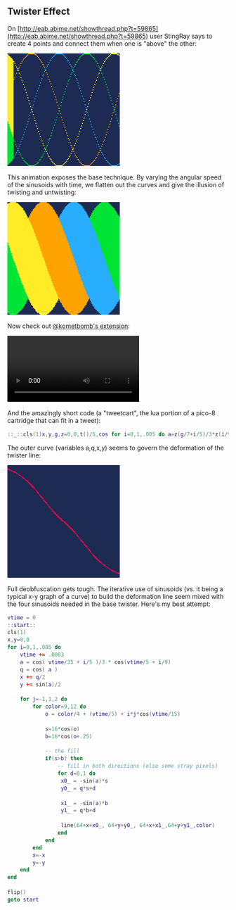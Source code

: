 ## Twister Effect

On [http://eab.abime.net/showthread.php?t=59865](http://eab.abime.net/showthread.php?t=59865) user StingRay says to create 4 points and connect them when one is "above" the other:

![](./1.gif)

This animation exposes the base technique. By varying the angular speed of the sinusoids with time, we flatten out the curves and give the illusion of twisting and untwisting:

![](./2.gif)

Now check out [@kometbomb's extension](https://twitter.com/kometbomb/status/1027236753902592000):

![](./twister.mp4)

And the amazingly short code (a "tweetcart", the lua portion of a pico-8 cartridge that can fit in a tweet):

```lua
::_::cls(1)x,y,g,z=0,0,t()/5,cos for i=0,1,.005 do a=z(g/7+i/5)/3*z(i/9+g)q=z(a)w=sin(a) x+=q/2 y+=w/2 for j=-1,1,2 do for k=9,12 do o=k/4+g+i*j*z(g/3)s=16*z(o)b=16*z(o+.25) if(s>b)for d=0,1 do line(64+x-w*s,64+y+q*s+d,64+x-w*b,64+y+q*b+d,k)end end x=-x y=-y end end flip()goto _
```

The outer curve (variables a,q,x,y) seems to govern the deformation of the twister line:

![](./3.gif)

Full deobfuscation gets tough. The iterative use of sinusoids (vs. it being a typical x-y graph of a curve) to build the deformation line seem mixed with the four sinusoids needed in the base twister. Here's my best attempt:

```lua
vtime = 0
::start::
cls(1)
x,y=0,0
for i=0,1,.005 do
	vtime += .0003
	a = cos( vtime/35 + i/5 )/3 * cos(vtime/5 + i/9)
	q = cos( a )
	x += q/2
	y += sin(a)/2
   
	for j=-1,1,2 do
		for color=9,12 do
			o = color/4 + (vtime/5) + i*j*cos(vtime/15)

			s=16*cos(o)
			b=16*cos(o+.25)
			
			-- the fill 	
			if(s>b)	then
				-- fill in both directions (else some stray pixels)
				for d=0,1 do
				 x0_ = -sin(a)*s
				 y0_ = q*s+d

				 x1_ = -sin(a)*b
				 y1_ = q*b+d

				 line(64+x+x0_, 64+y+y0_, 64+x+x1_,64+y+y1_,color)
				end
			end
		end
		x=-x
		y=-y
	end
end

flip()
goto start
```